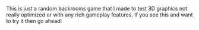 This is just a random backrooms game that I made to test 3D graphics not really optimized or with any rich gameplay features.
If you see this and want to try it then go ahead!